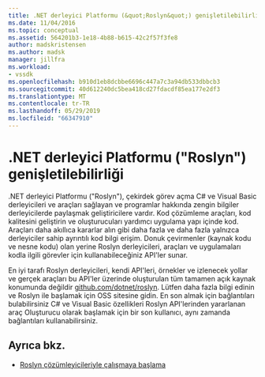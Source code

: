 ```yaml
---
title: .NET derleyici Platformu (&quot;Roslyn&quot;) genişletilebilirliği | Microsoft Docs
ms.date: 11/04/2016
ms.topic: conceptual
ms.assetid: 564201b3-1e18-4b88-b615-42c2f57f3fe8
author: madskristensen
ms.author: madsk
manager: jillfra
ms.workload:
- vssdk
ms.openlocfilehash: b910d1eb8dcbbe6696c447a7c3a94db533dbbcb3
ms.sourcegitcommit: 40d612240dc5bea418cd27fdacdf85ea177e2df3
ms.translationtype: MT
ms.contentlocale: tr-TR
ms.lasthandoff: 05/29/2019
ms.locfileid: "66347910"
---
```

# <a name="net-compiler-platform-quotroslynquot-extensibility"></a>.NET derleyici Platformu (&quot;Roslyn&quot;) genişletilebilirliği
.NET derleyici Platformu ("Roslyn"), çekirdek görev açma C# ve Visual Basic derleyicileri ve araçları sağlayan ve programlar hakkında zengin bilgiler derleyicilerde paylaşmak geliştiricilere vardır. Kod çözümleme araçları, kod kalitesini geliştirin ve oluşturucuları yardımcı uygulama yapı içinde kod. Araçları daha akıllıca kararlar alın gibi daha fazla ve daha fazla yalnızca derleyiciler sahip ayrıntılı kod bilgi erişim. Donuk çevirmenler (kaynak kodu ve nesne kodu) olan yerine Roslyn derleyicileri, araçları ve uygulamaları kodla ilgili görevler için kullanabileceğiniz API'ler sunar.

 En iyi tarafı Roslyn derleyicileri, kendi API'leri, örnekler ve izlenecek yollar ve gerçek araçları bu API'ler üzerinde oluşturulan tüm tamamen açık kaynak konumunda değildir [github.com/dotnet/roslyn](https://github.com/dotnet/Roslyn). Lütfen daha fazla bilgi edinin ve Roslyn ile başlamak için OSS sitesine gidin. En son almak için bağlantıları bulabilirsiniz C# ve Visual Basic özellikleri Roslyn API'lerinden yararlanan araç Oluşturucu olarak başlamak için bir son kullanıcı, aynı zamanda bağlantıları kullanabilirsiniz.

## <a name="see-also"></a>Ayrıca bkz.
- [Roslyn çözümleyicileriyle çalışmaya başlama](../extensibility/getting-started-with-roslyn-analyzers.md)
